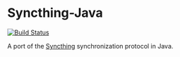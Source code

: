 Syncthing-Java
==============

[![Build Status](https://travis-ci.org/dapperstout/syncthing-java.svg)](https://travis-ci.org/dapperstout/syncthing-java)

A port of the [Syncthing][1] synchronization protocol in Java.

[1]: http://syncthing.net
